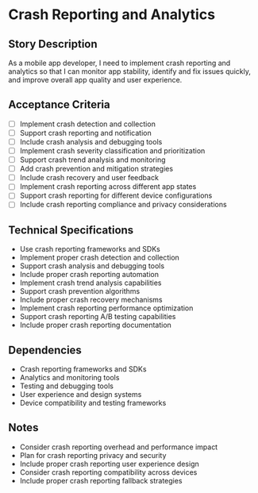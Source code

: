 # Crash Reporting and Analytics

## Story Description
As a mobile app developer, I need to implement crash reporting and analytics so that I can monitor app stability, identify and fix issues quickly, and improve overall app quality and user experience.

## Acceptance Criteria
- [ ] Implement crash detection and collection
- [ ] Support crash reporting and notification
- [ ] Include crash analysis and debugging tools
- [ ] Implement crash severity classification and prioritization
- [ ] Support crash trend analysis and monitoring
- [ ] Add crash prevention and mitigation strategies
- [ ] Include crash recovery and user feedback
- [ ] Implement crash reporting across different app states
- [ ] Support crash reporting for different device configurations
- [ ] Include crash reporting compliance and privacy considerations

## Technical Specifications
- Use crash reporting frameworks and SDKs
- Implement proper crash detection and collection
- Support crash analysis and debugging tools
- Include proper crash reporting automation
- Implement crash trend analysis capabilities
- Support crash prevention algorithms
- Include proper crash recovery mechanisms
- Implement crash reporting performance optimization
- Support crash reporting A/B testing capabilities
- Include proper crash reporting documentation

## Dependencies
- Crash reporting frameworks and SDKs
- Analytics and monitoring tools
- Testing and debugging tools
- User experience and design systems
- Device compatibility and testing frameworks

## Notes
- Consider crash reporting overhead and performance impact
- Plan for crash reporting privacy and security
- Include proper crash reporting user experience design
- Consider crash reporting compatibility across devices
- Include proper crash reporting fallback strategies